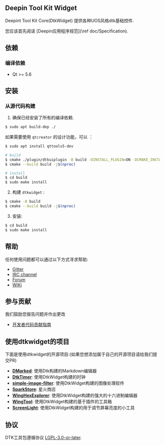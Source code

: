 ## Deepin Tool Kit Widget

Deepint Tool Kit Core(DtkWidget) 提供各种UOS风格dtk基础控件.

您应该首先阅读 [Deepin应用程序规范](\ref doc/Specification).

## 依赖

### 编译依赖

* Qt >= 5.6

## 安装

### 从源代码构建

1. 确保已经安装了所有的编译依赖.
```bash
$ sudo apt build-dep ./
```
如果需要使用 `qtcreator` 的设计功能，可以 ：
```bash
$ sudo apt install qttools5-dev

# build
$ cmake ./plugin/dtkuiplugin -B build -DINSTALL_PLUGIN=ON -DCMAKE_INSTALL_PREFIX=/usr
$ cmake --build build -j$(nproc)

# install
$ cd build
$ sudo make install
```
2. 构建 `dtkwidget` :

```bash
$ cmake -B build
$ cmake --build build -j$(nproc)
```

3. 安装:

```bash
$ cd build
$ sudo make install
```

## 帮助

任何使用问题都可以通过以下方式寻求帮助:

* [Gitter](https://gitter.im/orgs/linuxdeepin/rooms)
* [IRC channel](https://webchat.freenode.net/?channels=deepin)
* [Forum](https://bbs.deepin.org)
* [WiKi](https://wiki.deepin.org/)

## 参与贡献

我们鼓励您报告问题并作出更改

* [开发者代码贡献指南](https://github.com/linuxdeepin/developer-center/wiki/Contribution-Guidelines-for-Developers)

## 使用dtkwidget的项目

下面是使用dtkwidget的开源项目:(如果您想添加属于自己的开源项目请给我们提交PR)

 - **[DMarked](https://github.com/DMarked/DMarked)**: 使用Dtk构建的Markdown编辑器
 - **[DtkTimer](https://github.com/gfdgd-xi/timer)**: 使用DtkWidget构建的时钟
 - **[simple-image-filter](https://github.com/dependon/simple-image-filter)**: 使用DtkWidget构建的图像处理软件 
 - **[SparkStore](https://github.com/Spark-Store/Spark-Store)**: 星火商店
 - **[WingHexExplorer](https://github.com/Wing-summer/WingHexExplorer)**: 使用DtkWidget构建的强大的十六进制编辑器
 - **[WingTool](https://github.com/Wing-summer/WingTool)**: 使用DtkWidget构建的基于插件的工具箱
 - **[ScreenLight](https://github.com/Wing-summer/ScreenLight)**: 使用DtkWidget构建的用于调节屏幕亮度的小工具

## 协议

DTK工具包遵循协议 [LGPL-3.0-or-later](LICENSE).
